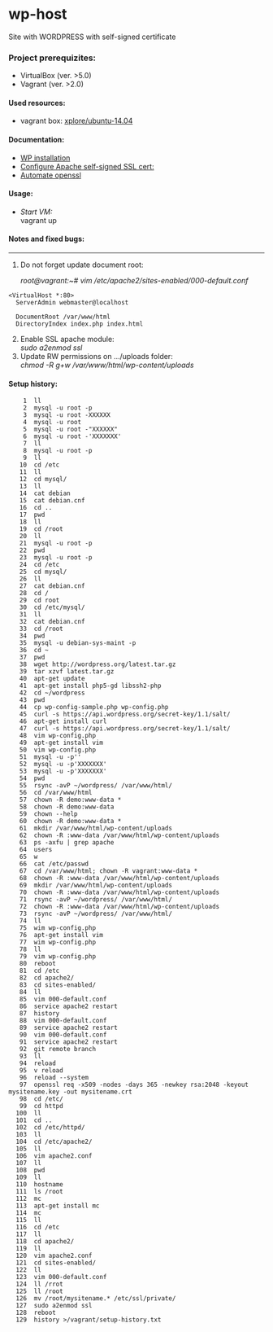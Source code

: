 # wp-host
  Site with WORDPRESS with self-signed certificate



### Project prerequizites:
- VirtualBox (ver. >5.0)
- Vagrant (ver. >2.0)

#### Used resources:
- vagrant box: [xplore/ubuntu-14.04](https://app.vagrantup.com/xplore/boxes/ubuntu-14.04)
  


#### Documentation:
- [WP installation](https://www.digitalocean.com/community/tutorials/how-to-install-wordpress-on-ubuntu-14-04)  
- [Configure Apache self-signed SSL cert:](https://www.sslshopper.com/article-how-to-create-and-install-an-apache-self-signed-certificate.html)  
- [Automate openssl](https://www.shellhacks.com/create-csr-openssl-without-prompt-non-interactive/)  

#### Usage:

- _Start VM:_    
   vagrant up  

#### Notes and fixed bugs:
--------------------------------------------------------------------
1. Do not forget update document root:

   _root@vagrant:~# vim /etc/apache2/sites-enabled/000-default.conf_  
```
<VirtualHost *:80>
  ServerAdmin webmaster@localhost

  DocumentRoot /var/www/html  
  DirectoryIndex index.php index.html  
```  
2. Enable SSL apache module:  
   _sudo a2enmod ssl_
3. Update RW permissions on .../uploads folder:  
   _chmod -R g+w /var/www/html/wp-content/uploads_


#### Setup history:  
```
    1  ll
    2  mysql -u root -p
    3  mysql -u root -XXXXXX
    4  mysql -u root 
    5  mysql -u root -"XXXXXX"
    6  mysql -u root -'XXXXXXX'
    7  ll
    8  mysql -u root -p
    9  ll
   10  cd /etc
   11  ll
   12  cd mysql/
   13  ll
   14  cat debian
   15  cat debian.cnf 
   16  cd ..
   17  pwd
   18  ll
   19  cd /root
   20  ll
   21  mysql -u root -p
   22  pwd
   23  mysql -u root -p
   24  cd /etc
   25  cd mysql/
   26  ll
   27  cat debian.cnf 
   28  cd /
   29  cd root
   30  cd /etc/mysql/
   31  ll
   32  cat debian.cnf 
   33  cd /root
   34  pwd
   35  mysql -u debian-sys-maint -p
   36  cd ~
   37  pwd
   38  wget http://wordpress.org/latest.tar.gz
   39  tar xzvf latest.tar.gz
   40  apt-get update
   41  apt-get install php5-gd libssh2-php
   42  cd ~/wordpress
   43  pwd
   44  cp wp-config-sample.php wp-config.php
   45  curl -s https://api.wordpress.org/secret-key/1.1/salt/
   46  apt-get install curl
   47  curl -s https://api.wordpress.org/secret-key/1.1/salt/
   48  vim wp-config.php
   49  apt-get install vim
   50  vim wp-config.php
   51  mysql -u -p''
   52  mysql -u -p'XXXXXXX'
   53  mysql -u -p'XXXXXXX'
   54  pwd
   55  rsync -avP ~/wordpress/ /var/www/html/
   56  cd /var/www/html
   57  chown -R demo:www-data *
   58  chown -R demo:www-data 
   59  chown --help
   60  chown -R demo:www-data *
   61  mkdir /var/www/html/wp-content/uploads
   62  chown -R :www-data /var/www/html/wp-content/uploads
   63  ps -axfu | grep apache
   64  users
   65  w
   66  cat /etc/passwd
   67  cd /var/www/html; chown -R vagrant:www-data *
   68  chown -R :www-data /var/www/html/wp-content/uploads
   69  mkdir /var/www/html/wp-content/uploads
   70  chown -R :www-data /var/www/html/wp-content/uploads
   71  rsync -avP ~/wordpress/ /var/www/html/ 
   72  chown -R :www-data /var/www/html/wp-content/uploads
   73  rsync -avP ~/wordpress/ /var/www/html/
   74  ll
   75  wim wp-config.php
   76  apt-get install vim
   77  wim wp-config.php
   78  ll
   79  vim wp-config.php
   80  reboot
   81  cd /etc
   82  cd apache2/
   83  cd sites-enabled/
   84  ll
   85  vim 000-default.conf 
   86  service apache2 restart 
   87  history
   88  vim 000-default.conf 
   89  service apache2 restart 
   90  vim 000-default.conf 
   91  service apache2 restart 
   92  git remote branch
   93  ll
   94  reload
   95  v reload
   96  reload --system 
   97  openssl req -x509 -nodes -days 365 -newkey rsa:2048 -keyout mysitename.key -out mysitename.crt
   98  cd /etc/
   99  cd httpd
  100  ll
  101  cd ..
  102  cd /etc/httpd/
  103  ll
  104  cd /etc/apache2/
  105  ll
  106  vim apache2.conf 
  107  ll
  108  pwd
  109  ll
  110  hostname
  111  ls /root
  112  mc
  113  apt-get install mc
  114  mc
  115  ll
  116  cd /etc
  117  ll
  118  cd apache2/
  119  ll
  120  vim apache2.conf 
  121  cd sites-enabled/
  122  ll
  123  vim 000-default.conf 
  124  ll /rrot
  125  ll /root
  126  mv /root/mysitename.* /etc/ssl/private/
  127  sudo a2enmod ssl
  128  reboot
  129  history >/vagrant/setup-history.txt
```
